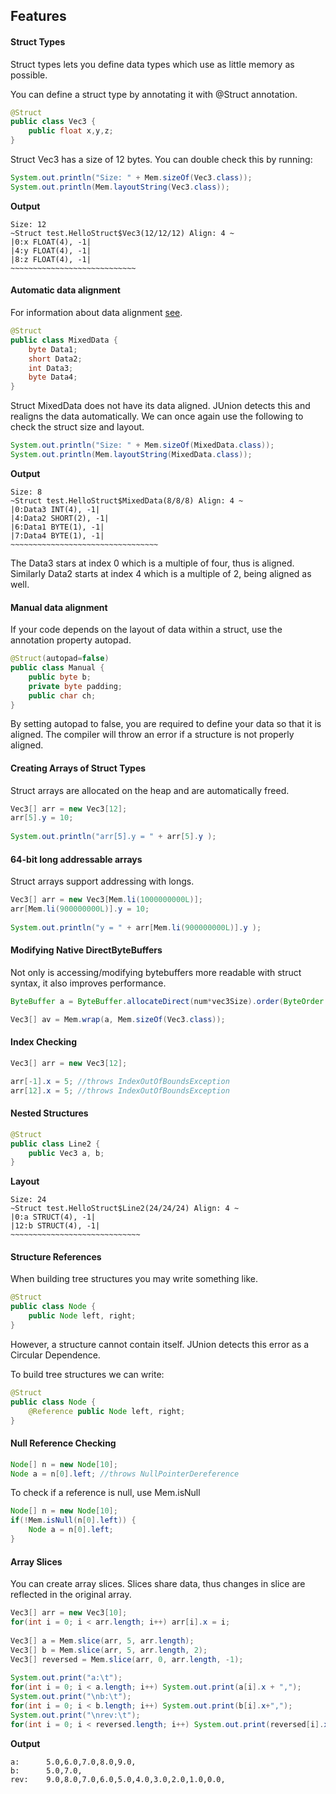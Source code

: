 ## Features

#### Struct Types

Struct types lets you define data types which use as little memory as possible.

You can define a struct type by annotating it with @Struct  annotation.

```java
@Struct
public class Vec3 {
	public float x,y,z;
}
```
Struct Vec3 has a size of 12 bytes. You can double check this by running:

```java
System.out.println("Size: " + Mem.sizeOf(Vec3.class));
System.out.println(Mem.layoutString(Vec3.class));
```
**Output**
```
Size: 12
~Struct test.HelloStruct$Vec3(12/12/12) Align: 4 ~
|0:x FLOAT(4), -1|
|4:y FLOAT(4), -1|
|8:z FLOAT(4), -1|
~~~~~~~~~~~~~~~~~~~~~~~~~~~~
```

#### Automatic data alignment

For information about data alignment [see](https://en.wikipedia.org/wiki/Data_structure_alignment).

```java
@Struct
public class MixedData {
	byte Data1;
    short Data2;
    int Data3;
    byte Data4;
}
```
Struct MixedData does not have its data aligned. JUnion detects this and realigns the data automatically. We can once again use the following to check the struct size and layout.

```java
System.out.println("Size: " + Mem.sizeOf(MixedData.class));
System.out.println(Mem.layoutString(MixedData.class));
```

**Output**
```
Size: 8
~Struct test.HelloStruct$MixedData(8/8/8) Align: 4 ~
|0:Data3 INT(4), -1|
|4:Data2 SHORT(2), -1|
|6:Data1 BYTE(1), -1|
|7:Data4 BYTE(1), -1|
~~~~~~~~~~~~~~~~~~~~~~~~~~~~~~~~~
```

The Data3 stars at index 0 which is a multiple of four, thus is aligned. Similarly Data2 starts at index 4 which is a multiple of 2, being aligned as well.

#### Manual data alignment

If your code depends on the layout of data within a struct, use the annotation property autopad.

```java
@Struct(autopad=false)
public class Manual {
    public byte b;
    private byte padding;
    public char ch;
}
```
By setting autopad to false, you are required to define your data so that it is aligned.
The compiler will throw an error if a structure is not properly aligned.

#### Creating Arrays of Struct Types

Struct arrays are allocated on the heap and are automatically freed.

```java
Vec3[] arr = new Vec3[12];
arr[5].y = 10;
		
System.out.println("arr[5].y = " + arr[5].y );
```

#### 64-bit long addressable arrays

Struct arrays support addressing with longs.
```java
Vec3[] arr = new Vec3[Mem.li(1000000000L)];
arr[Mem.li(900000000L)].y = 10;
		
System.out.println("y = " + arr[Mem.li(900000000L)].y );
```


#### Modifying Native DirectByteBuffers

Not only is accessing/modifying bytebuffers more readable with struct syntax, it also improves performance.

```java
ByteBuffer a = ByteBuffer.allocateDirect(num*vec3Size).order(ByteOrder.nativeOrder());

Vec3[] av = Mem.wrap(a, Mem.sizeOf(Vec3.class));

```

#### Index Checking

```java
Vec3[] arr = new Vec3[12];

arr[-1].x = 5; //throws IndexOutOfBoundsException
arr[12].x = 5; //throws IndexOutOfBoundsException
```

#### Nested Structures


```java
@Struct
public class Line2 {
	public Vec3 a, b;
}
```

**Layout**
```
Size: 24
~Struct test.HelloStruct$Line2(24/24/24) Align: 4 ~
|0:a STRUCT(4), -1|
|12:b STRUCT(4), -1|
~~~~~~~~~~~~~~~~~~~~~~~~~~~~~
```


#### Structure References

When building tree structures you may write something like.

```java
@Struct
public class Node {
    public Node left, right;
}
```

However, a structure cannot contain itself. JUnion detects this error as a Circular Dependence.

To build tree structures we can write:
```java
@Struct
public class Node {
    @Reference public Node left, right;
}
```

#### Null Reference Checking

```java
Node[] n = new Node[10];
Node a = n[0].left; //throws NullPointerDereference
```
To check if a reference is null, use Mem.isNull

```java
Node[] n = new Node[10];
if(!Mem.isNull(n[0].left)) {
	Node a = n[0].left;
}
```

#### Array Slices

You can create array slices. Slices share data, thus changes in slice are reflected in the original array.

```java
Vec3[] arr = new Vec3[10];
for(int i = 0; i < arr.length; i++) arr[i].x = i;
		
Vec3[] a = Mem.slice(arr, 5, arr.length);
Vec3[] b = Mem.slice(arr, 5, arr.length, 2);
Vec3[] reversed = Mem.slice(arr, 0, arr.length, -1);
		
System.out.print("a:\t");
for(int i = 0; i < a.length; i++) System.out.print(a[i].x + ",");
System.out.print("\nb:\t");
for(int i = 0; i < b.length; i++) System.out.print(b[i].x+",");
System.out.print("\nrev:\t");
for(int i = 0; i < reversed.length; i++) System.out.print(reversed[i].x+",");
```
**Output**
```
a:	    5.0,6.0,7.0,8.0,9.0,
b:      5.0,7.0,
rev:	9.0,8.0,7.0,6.0,5.0,4.0,3.0,2.0,1.0,0.0,
```


